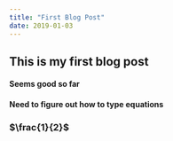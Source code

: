 ```yaml
---
title: "First Blog Post"
date: 2019-01-03
---
```


## This is my first blog post
#### Seems good so far
#### Need to figure out how to type equations
### $\frac{1}{2}$
